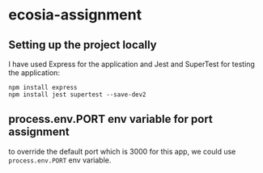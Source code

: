 # ecosia-assignment

## Setting up the project locally
I have used Express for the application and Jest and SuperTest for testing the application:

    npm install express
    npm install jest supertest --save-dev2

## process.env.PORT env variable for port assignment
to override the default port which is 3000 for this app, we could use `process.env.PORT` env variable.
